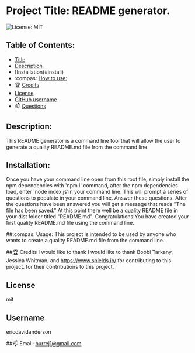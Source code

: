 
# Project Title: README generator.

 ![License: MIT](https://img.shields.io/badges/License-MIT-brightgreen)

## Table of Contents:
- [Title](#title) 
- [Description](#description)
- [Installation(#install)
- :compas: [How to use:](#usage) 
- :trophy: [Credits](#credits)
- [License](#license)
- [GitHub username](#username)
- :mailbox: [Questions](#email)

## Description: 
This README generator is a command line tool that will allow the user to generate a quality README.md file from the command line.    

## Installation:
Once you have your command line open from this root file, simply install the npm dependencies with 'npm i' command, after the npm dependencies load, enter 'node index.js'in your command line.  This will prompt a series of questions to populate in your command line.  Answer these questions.  After the questions have been answered you will get a message that reads "The file has been saved."  At this point there well be a quality README file in your dist folder titled "README.md".  Congratulations!You have created your first quality README.md file using the command line.  

##:compas: Usage:
 This project is intended to be used by anyone who wants to create a quality README.md file from the command line.

##:trophy: Credits
I would like to thank I would like to thank Bobbi Tarkany, Jessica Whitman, and https://www.shields.io/ for contributing to this project. for their contributions to this project.

## License
mit

## Username
ericdavidanderson

##:mailbox: Email: 
burrej1@gmail.com
 


